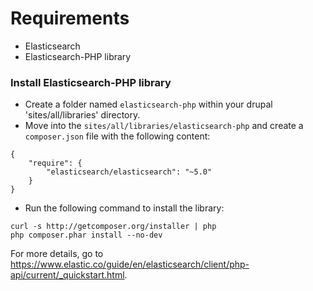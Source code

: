 # Requirements
* Elasticsearch
* Elasticsearch-PHP library

### Install Elasticsearch-PHP library
* Create a folder named `elasticsearch-php` within your drupal 'sites/all/libraries' directory.
* Move into the `sites/all/libraries/elasticsearch-php` and create a `composer.json` file with
the following content:

```
{
    "require": {
        "elasticsearch/elasticsearch": "~5.0"
    }
}
```
* Run the following command to install the library:

```
curl -s http://getcomposer.org/installer | php
php composer.phar install --no-dev
```

For more details, go to https://www.elastic.co/guide/en/elasticsearch/client/php-api/current/_quickstart.html.